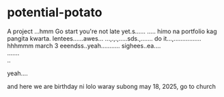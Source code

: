 # potential-potato
A project
...hmm
Go start you're not late yet.s......
.....
himo na portfolio kag pangita kwarta. lentees......awes...
...,.,.,.....sds.,.......
do it...,................
 hhhmmm march 3 eeendss..yeah...........
 sighees..ea....
 <br>.......
 <br>..

 yeah....

 and here we are birthday ni lolo waray subong may 18, 2025, go to church
<!-- I will start today freelancing and VA help meqq..

help me help me helpppp..

mashed potato
heyy

hello. s.
